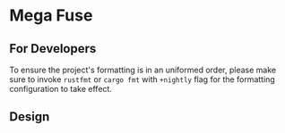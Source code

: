 # Mega Fuse

## For Developers

To ensure the project's formatting is in an uniformed order, please make sure to invoke `rustfmt` or `cargo fmt` with `+nightly` flag for the formatting configuration to take effect.

## Design
